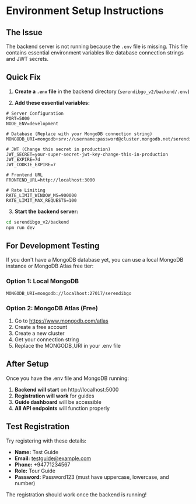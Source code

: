 # Environment Setup Instructions

## The Issue
The backend server is not running because the `.env` file is missing. This file contains essential environment variables like database connection strings and JWT secrets.

## Quick Fix

1. **Create a `.env` file** in the backend directory (`serendibgo_v2/backend/.env`)

2. **Add these essential variables:**

```env
# Server Configuration
PORT=5000
NODE_ENV=development

# Database (Replace with your MongoDB connection string)
MONGODB_URI=mongodb+srv://username:password@cluster.mongodb.net/serendibgo

# JWT (Change this secret in production)
JWT_SECRET=your-super-secret-jwt-key-change-this-in-production
JWT_EXPIRE=7d
JWT_COOKIE_EXPIRE=7

# Frontend URL
FRONTEND_URL=http://localhost:3000

# Rate Limiting
RATE_LIMIT_WINDOW_MS=900000
RATE_LIMIT_MAX_REQUESTS=100
```

3. **Start the backend server:**
```bash
cd serendibgo_v2/backend
npm run dev
```

## For Development Testing

If you don't have a MongoDB database yet, you can use a local MongoDB instance or MongoDB Atlas free tier:

### Option 1: Local MongoDB
```env
MONGODB_URI=mongodb://localhost:27017/serendibgo
```

### Option 2: MongoDB Atlas (Free)
1. Go to https://www.mongodb.com/atlas
2. Create a free account
3. Create a new cluster
4. Get your connection string
5. Replace the MONGODB_URI in your .env file

## After Setup

Once you have the .env file and MongoDB running:

1. **Backend will start** on http://localhost:5000
2. **Registration will work** for guides
3. **Guide dashboard** will be accessible
4. **All API endpoints** will function properly

## Test Registration

Try registering with these details:
- **Name:** Test Guide
- **Email:** testguide@example.com  
- **Phone:** +94771234567
- **Role:** Tour Guide
- **Password:** Password123 (must have uppercase, lowercase, and number)

The registration should work once the backend is running!
